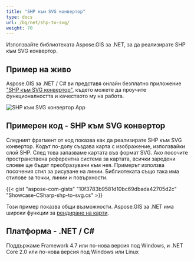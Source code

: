 ```yaml
---
title: "SHP към SVG конвертор"
type: docs
url: /bg/net/shp-to-svg/
weight: 70
---
```


Използвайте библиотеката Aspose.GIS за .NET, за да реализирате SHP към SVG конвертор.

## **Пример на живо**

Aspose.GIS за .NET / C# ви представя онлайн безплатно приложение ["SHP към SVG конвертор"](https://products.aspose.app/gis/viewer/shp-to-svg), където можете да проучите функционалността и качеството му на работа.

![SHP към SVG конвертор App](viewer.png)

## **Примерен код - SHP към SVG конвертор**

Следният фрагмент от код показва как да реализирате SHP към SVG конвертор. Кодът по-долу създава карта с изображение, използвайки слой SHP. След това запазваме картата във формат SVG. Ако посочите пространствена референтна система за картата, всички заредени слоеве ще бъдат преобразувани към нея.
Примерът използва посочения стил за рисуване на линии. Библиотеката също така има стилове за точки, линии и повърхности.

{{< gist "aspose-com-gists" "10f3783b9581d10bc69dbada42705d2c" "Showcase-CSharp-shp-to-svg.cs" >}}

Този пример показва общи възможности. Aspose.GIS за .NET има широки функции за [рендиране на карти](https://docs.aspose.com/gis/net/map-rendering/).

## **Платформа - .NET / C#**

Поддържаме Framework 4.7 или по-нова версия под Windows, и .NET Core 2.0 или по-нова версия под Windows или Linux
